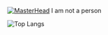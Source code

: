 [![MasterHead](https://files.catbox.moe/f94ftr.jpg)](https://github.com/fukounaglr)
I am not a person 

 ![Top Langs](https://github-readme-stats.vercel.app/api/top-langs/?username=fukounaglr&layout=compact)
 
